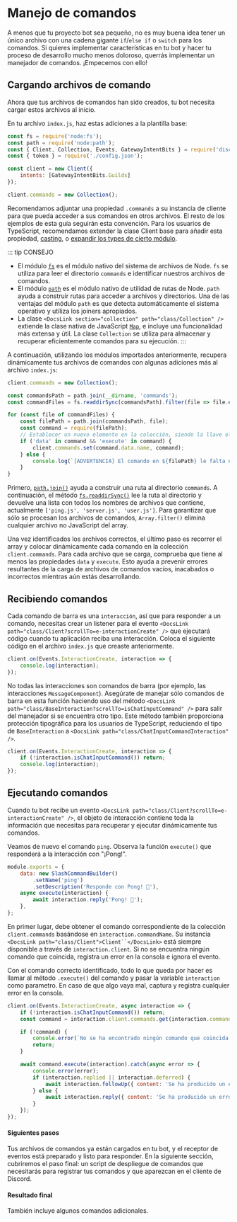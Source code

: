 # Manejo de comandos

A menos que tu proyecto bot sea pequeño, no es muy buena idea tener un único archivo con una cadena gigante `if`/`else if` o `switch` para los comandos. Si quieres implementar características en tu bot y hacer tu proceso de desarrollo mucho menos doloroso, querrás implementar un manejador de comandos. ¡Empecemos con ello!

## Cargando archivos de comando

Ahora que tus archivos de comandos han sido creados, tu bot necesita cargar estos archivos al inicio.

En tu archivo `index.js`, haz estas adiciones a la plantilla base:

```js
const fs = require('node:fs');
const path = require('node:path');
const { Client, Collection, Events, GatewayIntentBits } = require('discord.js');
const { token } = require('./config.json');

const client = new Client({ 
	intents: [GatewayIntentBits.Guilds] 
});

client.commands = new Collection();
```

Recomendamos adjuntar una propiedad `.commands` a su instancia de cliente para que pueda acceder a sus comandos en otros archivos. El resto de los ejemplos de esta guía seguirán esta convención. Para los usuarios de TypeScript, recomendamos extender la clase Client base para añadir esta propiedad, [casting](https://midu.dev/type-casting-typescript/), o [expandir los types de cierto módulo](https://www.typescriptlang.org/docs/handbook/modules.html#ambient-modules).

::: tip CONSEJO

- El módulo [`fs`](https://nodejs.org/api/fs.html) es el módulo nativo del sistema de archivos de Node. `fs` se utiliza para leer el directorio `commands` e identificar nuestros archivos de comandos.
- El módulo [`path`](https://nodejs.org/api/path.html) es el módulo nativo de utilidad de rutas de Node. `path` ayuda a construir rutas para acceder a archivos y directorios. Una de las ventajas del módulo `path` es que detecta automáticamente el sistema operativo y utiliza los joiners apropiados.
- La clase `<DocsLink section="collection" path="class/Collection" />` extiende la clase nativa de JavaScript [`Map`](https://developer.mozilla.org/en-US/docs/Web/JavaScript/Reference/Global_Objects/Map), e incluye una funcionalidad más extensa y útil. La clase `Collection` se utiliza para almacenar y recuperar eficientemente comandos para su ejecución.
  :::

A continuación, utilizando los módulos importados anteriormente, recupera dinámicamente tus archivos de comandos con algunas adiciones más al archivo `index.js`:

```js
client.commands = new Collection();

const commandsPath = path.join(__dirname, 'commands');
const commandFiles = fs.readdirSync(commandsPath).filter(file => file.endsWith('.js'));

for (const file of commandFiles) {
	const filePath = path.join(commandsPath, file);
	const command = require(filePath);
	// Establecer un nuevo elemento en la colección, siendo la llave el nombre del comando y el valor el módulo exportado.
	if ('data' in command && 'execute' in command) {
		client.commands.set(command.data.name, command);
	} else {
		console.log(`[ADVERTENCIA] El comando en ${filePath} le falta una propiedad "data" o "execute".`);
	}
}
```

Primero, [`path.join()`](https://nodejs.org/api/path.html) ayuda a construir una ruta al directorio `commands`. A continuación, el método [`fs.readdirSync()`](https://nodejs.org/api/fs.html#fs_fs_readdirsync_path_options) lee la ruta al directorio y devuelve una lista con todos los nombres de archivos que contiene, actualmente `['ping.js', 'server.js', 'user.js']`. Para garantizar que sólo se procesan los archivos de comandos, `Array.filter()` elimina cualquier archivo no JavaScript del array.

Una vez identificados los archivos correctos, el último paso es recorrer el array y colocar dinámicamente cada comando en la colección `client.commands`. Para cada archivo que se carga, comprueba que tiene al menos las propiedades `data` y `execute`. Esto ayuda a prevenir errores resultantes de la carga de archivos de comandos vacíos, inacabados o incorrectos mientras aún estás desarrollando.

## Recibiendo comandos

Cada comando de barra es una `interacción`, así que para responder a un comando, necesitas crear un listener para el evento `<DocsLink path="class/Client?scrollTo=e-interactionCreate" />` que ejecutará código cuando tu aplicación reciba una interacción. Coloca el siguiente código en el archivo `index.js` que creaste anteriormente.

```js
client.on(Events.InteractionCreate, interaction => {
	console.log(interaction);
});
```

No todas las interacciones son comandos de barra (por ejemplo, las interacciones `MessageComponent`). Asegúrate de manejar sólo comandos de barra en esta función haciendo uso del método `<DocsLink path="class/BaseInteraction?scrollTo=isChatInputCommand" />` para salir del manejador si se encuentra otro tipo. Este método también proporciona protección tipográfica para los usuarios de TypeScript, reduciendo el tipo de `BaseInteraction` a `<DocsLink path="class/ChatInputCommandInteraction" />`.

```js
client.on(Events.InteractionCreate, interaction => {
	if (!interaction.isChatInputCommand()) return;
	console.log(interaction);
});
```

## Ejecutando comandos

Cuando tu bot recibe un evento `<DocsLink path="class/Client?scrollTo=e-interactionCreate" />`, el objeto de interacción contiene toda la información que necesitas para recuperar y ejecutar dinámicamente tus comandos.

Veamos de nuevo el comando `ping`. Observa la función `execute()` que responderá a la interacción con "¡Pong!".

```js
module.exports = {
	data: new SlashCommandBuilder()
		.setName('ping')
		.setDescription('Responde con Pong! 🏓'),
	async execute(interaction) {
		await interaction.reply('Pong! 🏓');
	},
};

```

En primer lugar, debe obtener el comando correspondiente de la colección `client.commands` basándose en `interaction.commandName`. Su instancia `<DocsLink path="class/Client">Client``</DocsLink>` está siempre disponible a través de `interaction.client`. Si no se encuentra ningún comando que coincida, registra un error en la consola e ignora el evento.

Con el comando correcto identificado, todo lo que queda por hacer es llamar al método `.execute()` del comando y pasar la variable `interaction` como parametro. En caso de que algo vaya mal, captura y registra cualquier error en la consola.

```js
client.on(Events.InteractionCreate, async interaction => {
	if (!interaction.isChatInputCommand()) return;
	const command = interaction.client.commands.get(interaction.commandName);

	if (!command) {
		console.error(`No se ha encontrado ningún comando que coincida con ${interaction.commandName}.`);
		return;
	}

	await command.execute(interaction).catch(async error => {
		console.error(error);
		if (interaction.replied || interaction.deferred) {
			await interaction.followUp({ content: 'Se ha producido un error al ejecutar este comando!', ephemeral: true });
		} else {
			await interaction.reply({ content: 'Se ha producido un error al ejecutar este comando.', ephemeral: true });
		}
	});
});
```

#### Siguientes pasos

Tus archivos de comandos ya están cargados en tu bot, y el receptor de eventos está preparado y listo para responder. En la siguiente sección, cubriremos el paso final: un script de despliegue de comandos que necesitarás para registrar tus comandos y que aparezcan en el cliente de Discord.

#### Resultado final

<ResultingCode path="creating-your-bot/command-handling" />

También incluye algunos comandos adicionales.
